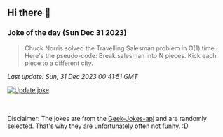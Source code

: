 ## Hi there 👋

### Joke of the day (Sun Dec 31 2023)
<!-- joke -->
>Chuck Norris solved the Travelling Salesman problem in O(1) time. Here's the pseudo-code: Break salesman into N pieces. Kick each piece to a different city.
<!-- /joke -->

*Last update: Sun, 31 Dec 2023 00:41:51 GMT*

[![Update joke](https://github.com/nclskfm/nclskfm/actions/workflows/joke.yml/badge.svg)](https://github.com/nclskfm/nclskfm/actions/workflows/joke.yml)

<br><br>
Disclaimer: The jokes are from the [Geek-Jokes-api](https://github.com/sameerkumar18/geek-joke-api) and are randomly selected. That's why they are unfortunately often not funny. :D
